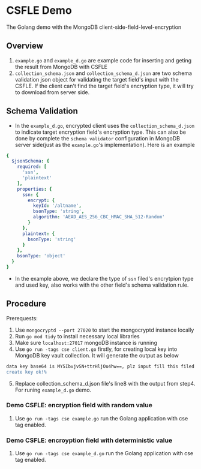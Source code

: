 # CSFLE Demo
The Golang demo with the MongoDB client-side-field-level-encryption 

## Overview
1. `example.go` and `example_d.go` are example code for inserting and geting the result from MongoDB with CSFLE
2. `collection_schema.json` and `collection_schema_d.json` are two schema validation json object for validating the target
field's input with the CSFLE. If the client can't find the target field's encryption type, it will try to download from server side.

## Schema Validation
* In the `example_d.go`, encrypted client uses the `collection_schema_d.json` to indicate target encryption field's encryption type. This can also be done by complete the `schema validator` configuration in MongoDB server side(just as the `example.go`'s implementation). Here is an example 
```yaml
{
  $jsonSchema: {
    required: [
      'ssn',
      'plaintext'
    ],
    properties: {
      ssn: {
        encrypt: {
          keyId: '/altname',
          bsonType: 'string',
          algorithm: 'AEAD_AES_256_CBC_HMAC_SHA_512-Random'
        }
      },
      plaintext: {
        bsonType: 'string'
      }
    },
    bsonType: 'object'
  }
}
```
* In the example above, we declare the type of `ssn` filed's encrytpion type and used key, also works with the other field's schema validation rule. 

## Procedure 
Prerequests:
1. Use `mongocryptd --port 27020` to start the mongocryptd instance locally
2. Run `go mod tidy` to install necessary local libraries
3. Make sure `localhost:27017` mongoDB instance is running  
4. Use `go run -tags cse client.go` firstly, for creating local key into MongoDB key vault collection. It will generate the output as below 
```bash
data key base64 is MY5IbvjvSN+ttrHljOu4hw==, plz input fill this filed into `collection_schema_d.json`'s line8 base64 field
create key ok!%
```
5. Replace collection_schema_d.json file's line8 with the output from step4. For runing `example_d.go` demo.


### Demo CSFLE: encryption field with random value
1. Use `go run -tags cse example.go` run the Golang application with cse tag enabled.



### Demo CSFLE: encroyption field with deterministic value
1. Use `go run -tags cse example_d.go` run the Golang application with cse tag enabled.

